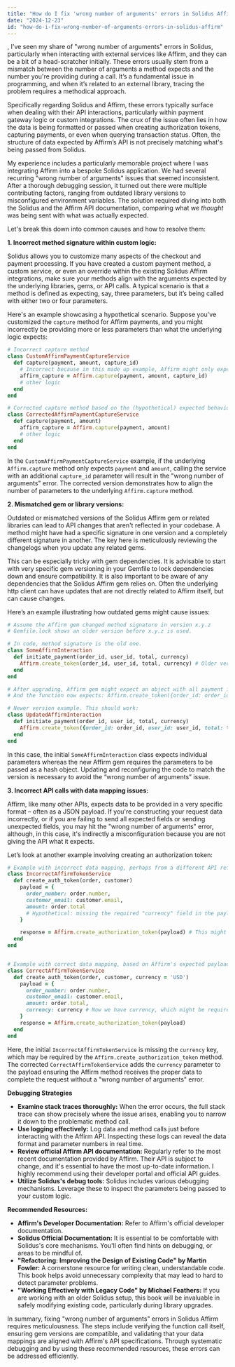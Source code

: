 ```yaml
---
title: "How do I fix 'wrong number of arguments' errors in Solidus Affirm?"
date: "2024-12-23"
id: "how-do-i-fix-wrong-number-of-arguments-errors-in-solidus-affirm"
---
```


,  I've seen my share of "wrong number of arguments" errors in Solidus, particularly when interacting with external services like Affirm, and they can be a bit of a head-scratcher initially. These errors usually stem from a mismatch between the number of arguments a method expects and the number you're providing during a call. It’s a fundamental issue in programming, and when it’s related to an external library, tracing the problem requires a methodical approach.

Specifically regarding Solidus and Affirm, these errors typically surface when dealing with their API interactions, particularly within payment gateway logic or custom integrations. The crux of the issue often lies in how the data is being formatted or passed when creating authorization tokens, capturing payments, or even when querying transaction status. Often, the structure of data expected by Affirm’s API is not precisely matching what's being passed from Solidus.

My experience includes a particularly memorable project where I was integrating Affirm into a bespoke Solidus application. We had several recurring "wrong number of arguments" issues that seemed inconsistent. After a thorough debugging session, it turned out there were multiple contributing factors, ranging from outdated library versions to misconfigured environment variables. The solution required diving into both the Solidus and the Affirm API documentation, comparing what we *thought* was being sent with what was actually expected.

Let's break this down into common causes and how to resolve them:

**1. Incorrect method signature within custom logic:**

Solidus allows you to customize many aspects of the checkout and payment processing. If you have created a custom payment method, a custom service, or even an override within the existing Solidus Affirm integrations, make sure your methods align with the arguments expected by the underlying libraries, gems, or API calls. A typical scenario is that a method is defined as expecting, say, three parameters, but it’s being called with either two or four parameters.

Here's an example showcasing a hypothetical scenario. Suppose you've customized the `capture` method for Affirm payments, and you might incorrectly be providing more or less parameters than what the underlying logic expects:

```ruby
# Incorrect capture method
class CustomAffirmPaymentCaptureService
  def capture(payment, amount, capture_id)
    # Incorrect because in this made up example, Affirm might only expect payment and amount.
    affirm_capture = Affirm.capture(payment, amount, capture_id)
    # other logic
  end
end

# Corrected capture method based on the (hypothetical) expected behavior
class CorrectedAffirmPaymentCaptureService
  def capture(payment, amount)
    affirm_capture = Affirm.capture(payment, amount)
    # other logic
  end
end
```

In the `CustomAffirmPaymentCaptureService` example, if the underlying `Affirm.capture` method only expects `payment` and `amount`, calling the service with an additional `capture_id` parameter will result in the "wrong number of arguments" error. The corrected version demonstrates how to align the number of parameters to the underlying `Affirm.capture` method.

**2. Mismatched gem or library versions:**

Outdated or mismatched versions of the Solidus Affirm gem or related libraries can lead to API changes that aren't reflected in your codebase. A method might have had a specific signature in one version and a completely different signature in another. The key here is meticulously reviewing the changelogs when you update any related gems.

This can be especially tricky with gem dependencies. It is advisable to start with very specific gem versioning in your Gemfile to lock dependencies down and ensure compatibility. It is also important to be aware of any dependencies that the Solidus Affirm gem relies on. Often the underlying http client can have updates that are not directly related to Affirm itself, but can cause changes.

Here’s an example illustrating how outdated gems might cause issues:

```ruby
# Assume the Affirm gem changed method signature in version x.y.z
# Gemfile.lock shows an older version before x.y.z is used.

# In code, method signature is the old one.
class SomeAffirmInteraction
  def initiate_payment(order_id, user_id, total, currency)
    Affirm.create_token(order_id, user_id, total, currency) # Older version expected this 
  end
end

# After upgrading, Affirm gem might expect an object with all payment information.
# And the function now expects: Affirm.create_token({order_id: order_id, user_id: user_id, total: total, currency: currency})

# Newer version example. This should work:
class UpdatedAffirmInteraction
  def initiate_payment(order_id, user_id, total, currency)
    Affirm.create_token({order_id: order_id, user_id: user_id, total: total, currency: currency}) # newer version expects the parameters wrapped in a hash
  end
end
```

In this case, the initial `SomeAffirmInteraction` class expects individual parameters whereas the new Affirm gem requires the parameters to be passed as a hash object. Updating and reconfiguring the code to match the version is necessary to avoid the “wrong number of arguments” issue.

**3. Incorrect API calls with data mapping issues:**

Affirm, like many other APIs, expects data to be provided in a very specific format – often as a JSON payload. If you're constructing your request data incorrectly, or if you are failing to send all expected fields or sending unexpected fields, you may hit the "wrong number of arguments" error, although, in this case, it's indirectly a misconfiguration because you are not giving the API what it expects.

Let’s look at another example involving creating an authorization token:

```ruby
# Example with incorrect data mapping, perhaps from a different API reference or assumptions.
class IncorrectAffirmTokenService
  def create_auth_token(order, customer)
    payload = {
      order_number: order.number,
      customer_email: customer.email,
      amount: order.total
      # Hypothetical: missing the required "currency" field in the payload
    }

    response = Affirm.create_authorization_token(payload) # This might result in "wrong number of arguments" on affirm side
  end
end


# Example with correct data mapping, based on Affirm's expected payload structure.
class CorrectAffirmTokenService
  def create_auth_token(order, customer, currency = 'USD')
    payload = {
      order_number: order.number,
      customer_email: customer.email,
      amount: order.total,
      currency: currency # Now we have currency, which might be required by the Affirm api.
    }
    response = Affirm.create_authorization_token(payload)
  end
end
```

Here, the initial `IncorrectAffirmTokenService` is missing the `currency` key, which may be required by the `Affirm.create_authorization_token` method. The corrected `CorrectAffirmTokenService` adds the `currency` parameter to the payload ensuring the Affirm method receives the proper data to complete the request without a "wrong number of arguments" error.

**Debugging Strategies**

*   **Examine stack traces thoroughly:** When the error occurs, the full stack trace can show precisely where the issue arises, enabling you to narrow it down to the problematic method call.
*   **Use logging effectively:** Log data and method calls just before interacting with the Affirm API. Inspecting these logs can reveal the data format and parameter numbers in real time.
*   **Review official Affirm API documentation:** Regularly refer to the most recent documentation provided by Affirm. Their API is subject to change, and it's essential to have the most up-to-date information. I highly recommend using their developer portal and official API guides.
*   **Utilize Solidus's debug tools:** Solidus includes various debugging mechanisms. Leverage these to inspect the parameters being passed to your custom logic.

**Recommended Resources:**

*   **Affirm's Developer Documentation:** Refer to Affirm's official developer documentation.
*   **Solidus Official Documentation:** It is essential to be comfortable with Solidus's core mechanisms. You'll often find hints on debugging, or areas to be mindful of.
*   **"Refactoring: Improving the Design of Existing Code" by Martin Fowler:** A cornerstone resource for writing clean, understandable code. This book helps avoid unnecessary complexity that may lead to hard to detect parameter problems.
*   **"Working Effectively with Legacy Code" by Michael Feathers:** If you are working with an older Solidus setup, this book will be invaluable in safely modifying existing code, particularly during library upgrades.

In summary, fixing "wrong number of arguments" errors in Solidus Affirm requires meticulousness. The steps include verifying the function call itself, ensuring gem versions are compatible, and validating that your data mappings are aligned with Affirm's API specifications. Through systematic debugging and by using these recommended resources, these errors can be addressed efficiently.

